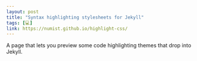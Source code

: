 ```yaml
---
layout: post
title: "Syntax highlighting stylesheets for Jekyll"
tags: [💻]
link: https://numist.github.io/highlight-css/
---
```


A page that lets you preview some code highlighting themes that drop into Jekyll.
